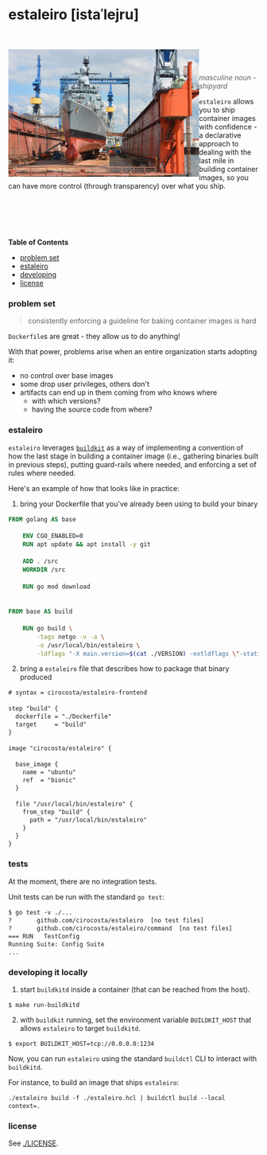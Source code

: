 
# estaleiro [istaˈlejru]

<br />
<br />

<img align="left" width="384" height="256" src="https://github.com/cirocosta/estaleiro/raw/master/.github/shipyard.jpg" />

<br />
<br />


> *masculine noun - shipyard*

`estaleiro` allows you to ship container images with confidence - a declarative
approach to dealing with the last mile in building container images, so you can
have more control (through transparency) over what you ship.

<br />
<br />
<br />
<br />


**Table of Contents**

<!-- START doctoc generated TOC please keep comment here to allow auto update -->
<!-- DON'T EDIT THIS SECTION, INSTEAD RE-RUN doctoc TO UPDATE -->


- [problem set](#problem-set)
- [estaleiro](#estaleiro)
- [developing](#developing)
- [license](#license)

<!-- END doctoc generated TOC please keep comment here to allow auto update -->



### problem set

> consistently enforcing a guideline for baking container images is hard

`Dockerfile`s are great - they allow us to do anything!

With that power, problems arise when an entire organization starts adopting it:

- no control over base images
- some drop user privileges, others don't
- artifacts can end up in them coming from who knows where
  - with which versions?
  - having the source code from where?



### estaleiro

`estaleiro` leverages [`buildkit`](https://github.com/moby/buildkit) as a way of
implementing a convention of how the last stage in building a container image
(i.e., gathering binaries built in previous steps), putting guard-rails where
needed, and enforcing a set of rules where needed.

Here's an example of how that looks like in practice:

1. bring your Dockerfile that you've already been using to build your binary

```Dockerfile
FROM golang AS base

	ENV CGO_ENABLED=0
	RUN apt update && apt install -y git

	ADD . /src
	WORKDIR /src

	RUN go mod download


FROM base AS build

	RUN go build \
		-tags netgo -v -a \
		-o /usr/local/bin/estaleiro \
		-ldflags "-X main.version=$(cat ./VERSION) -extldflags \"-static\""
```

2. bring a `estaleiro` file that describes how to package that binary produced

```hcl
# syntax = cirocosta/estaleiro-frontend

step "build" {
  dockerfile = "./Dockerfile"
  target     = "build"
}

image "cirocosta/estaleiro" {

  base_image {
    name = "ubuntu"
    ref  = "bionic"
  }

  file "/usr/local/bin/estaleiro" {
    from_step "build" {
      path = "/usr/local/bin/estaleiro"
    }
  }
}
```


### tests
At the moment, there are no integration tests.

Unit tests can be run with the standard `go test`:

```console
$ go test -v ./...
?   	github.com/cirocosta/estaleiro	[no test files]
?   	github.com/cirocosta/estaleiro/command	[no test files]
=== RUN   TestConfig
Running Suite: Config Suite
...
```


### developing it locally

1. start `buildkitd` inside a container (that can be reached from the host).

```console
$ make run-buildkitd
```


2. with `buildkit` running, set the environment variable `BUILDKIT_HOST` that
   allows `estaleiro` to target `buildkitd`.

```console
$ export BUILDKIT_HOST=tcp://0.0.0.0:1234
```

Now, you can run `estaleiro` using the standard `buildctl` CLI to interact with
`buildkitd`.

For instance, to build an image that ships `estaleiro`:

```console
./estaleiro build -f ./estaleiro.hcl | buildctl build --local context=.
```


### license

See [./LICENSE](./LICENSE).

